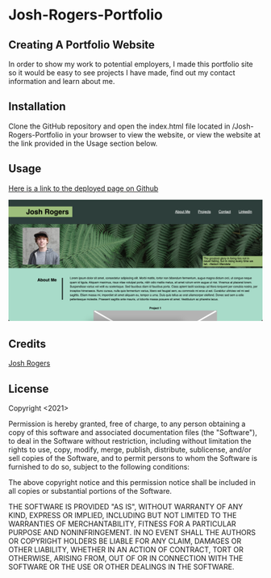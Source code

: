 # Josh-Rogers-Portfolio

## Creating A Portfolio Website

In order to show my work to potential employers, I made this portfolio site so it would be easy to see projects I have made, find out my contact information and learn about me.   

## Installation

Clone the GitHub repository and open the index.html file located in /Josh-Rogers-Portfolio in your browser to view the website, or view the website at the link provided in the Usage section below. 

## Usage

[Here is a link to the deployed page on Github](https://roshjogers.github.io/Josh-Rogers-Portfolio/)

![Image of Horiseon website](assets/images/portfolio-screenshot.png)

## Credits

[Josh Rogers](https://github.com/roshjogers)

## License

Copyright <2021> <Joshua Rogers>

Permission is hereby granted, free of charge, to any person obtaining a copy of this software and associated documentation files (the "Software"), to deal in the Software without restriction, including without limitation the rights to use, copy, modify, merge, publish, distribute, sublicense, and/or sell copies of the Software, and to permit persons to whom the Software is furnished to do so, subject to the following conditions:

The above copyright notice and this permission notice shall be included in all copies or substantial portions of the Software.

THE SOFTWARE IS PROVIDED "AS IS", WITHOUT WARRANTY OF ANY KIND, EXPRESS OR IMPLIED, INCLUDING BUT NOT LIMITED TO THE WARRANTIES OF MERCHANTABILITY, FITNESS FOR A PARTICULAR PURPOSE AND NONINFRINGEMENT. IN NO EVENT SHALL THE AUTHORS OR COPYRIGHT HOLDERS BE LIABLE FOR ANY CLAIM, DAMAGES OR OTHER LIABILITY, WHETHER IN AN ACTION OF CONTRACT, TORT OR OTHERWISE, ARISING FROM, OUT OF OR IN CONNECTION WITH THE SOFTWARE OR THE USE OR OTHER DEALINGS IN THE SOFTWARE.
